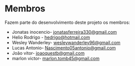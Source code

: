 # Membros

Fazem parte do desenvolvimento deste projeto os membros:

* Jonatas inocencio- <jonatasferreira330@gmail.com>
* Helio Rodrigo - <hedrigo@hotmail.com>
* Wesley Wanderley- <wesleywanderley96@gmail.com>
* Lucas Antonio- <Nascimento05antonio@gmail.com>
* João vitor- <joaoquestb@gmail.com>
* marlon victor- <marlon.tomb45@gmail.com>
